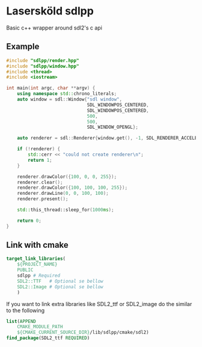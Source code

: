 Lasersköld sdlpp
================

Basic c++ wrapper around sdl2's c api

## Example

```c++
#include "sdlpp/render.hpp"
#include "sdlpp/window.hpp"
#include <thread>
#include <iostream>

int main(int argc, char **argv) {
    using namespace std::chrono_literals;
    auto window = sdl::Window{"sdl window",
                              SDL_WINDOWPOS_CENTERED,
                              SDL_WINDOWPOS_CENTERED,
                              500,
                              500,
                              SDL_WINDOW_OPENGL};

    auto renderer = sdl::Renderer{window.get(), -1, SDL_RENDERER_ACCELERATED};

    if (!renderer) {
        std::cerr << "could not create renderer\n";
        return 1;
    }

    renderer.drawColor({100, 0, 0, 255});
    renderer.clear();
    renderer.drawColor({100, 100, 100, 255});
    renderer.drawLine(0, 0, 100, 100);
    renderer.present();

    std::this_thread::sleep_for(1000ms);

    return 0;
}
``` 

## Link with cmake

```cmake
target_link_libraries(
    ${PROJECT_NAME}
    PUBLIC
    sdlpp # Required
    SDL2::TTF   # Optional se bellow
    SDL2::Image # Optional se bellow
    )
```

If you want to link extra libraries like SDL2_ttf or SDL2_image do the similar to the following

```cmake
list(APPEND
    CMAKE_MODULE_PATH
    ${CMAKE_CURRENT_SOURCE_DIR}/lib/sdlpp/cmake/sdl2)
find_package(SDL2_ttf REQUIRED)
```
